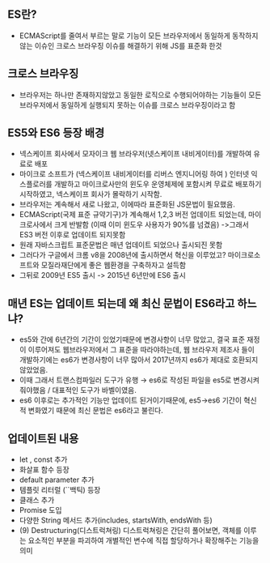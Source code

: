 ## ES란?

-   ECMAScript를 줄여서 부르는 말로 기능이 모든 브라우저에서 동일하게 동작하지않는 이슈인 크로스 브라우징 이슈를 해결하기 위해 JS를 표준화 한것

## 크로스 브라우징

-   브라우저는 하나만 존재하지않았고 동일한 로직으로 수행되어야하는 기능들이 모든 브라우저에서 동일하게 실행되지 못하는 이슈를 크로스 브라우징이라고 함

## ES5와 ES6 등장 배경

-   넥스케이프 회사에서 모자이크 웹 브라우저(넷스케이프 내비게이터)를 개발하여 유료로 배포
-   마이크로 소프트가 (넥스케이프 내비게이터를 리버스 엔지니어링 하여 ) 인터넷 익스플로러를 개발하고 마이크로사만의 윈도우 운영체제에 포함시켜 무료로 배포하기 시작하였고, 넥스케이프 회사가 몰락하기 시작함.
-   브라우저는 계속해서 새로 나왔고, 이에따라 표준화된 JS문법이 필요했음.
-   ECMAScript(국제 표준 규약기구)가 계속해서 1,2,3 버전 업데이트 되었는데, 마이크로사에서 크게 반발함 (이때 이미 윈도우 사용자가 90%를 넘겼음) ->그래서 ES3 버전 이후로 업데이트 되지못함
-   원래 자바스크립트 표준문법은 매년 업데이트 되었으나 출시되진 못함
-   그러다가 구글에서 크롬 v8을 2008년에 출시하면서 혁신을 이루었고? 마이크로소프트와 모질라재단에게 좋은 웹환경을 구축하자고 설득함
-   그뒤로 2009년 ES5 출시 -> 2015년 6년만에 ES6 출시

## 매년 ES는 업데이트 되는데 왜 최신 문법이 ES6라고 하느냐?

-   es5와 간에 6년간의 기간이 있었기때문에 변경사항이 너무 많았고, 결국 표준 재정이 이루어져도 웹브라우저에서 그 표준을 따라야하는데, 웹 브라우저 제조사 들이 개발하기에는 es6가 변경사항이 너무 많아서 2017년까지 es6가 제대로 호환되지않았었음.
-   이때 그래서 트랜스컴파일러 도구가 유행 → es6로 작성된 파일을 es5로 변경시켜줘야했음 / 대표적인 도구가 바벨이였음.
-   es6 이후로는 추가적인 기능만 업데이트 된거이기때문에, es5→es6 기간이 혁신적 변화였기 때문에 최신 문법은 es6라고 불린다.

## 업데이트된 내용

-   let , const 추가
-   화살표 함수 등장
-   default parameter 추가
-   템플릿 리터럴 (``백틱) 등장
-   클래스 추가
-   Promise 도입
-   다양한 String 메서드 추가(includes, startsWith, endsWith 등)
-   (9) Destructuring(디스트럭쳐링)
    디스트럭쳐링은 간단히 풀어보면, 객체를 이루는 요소적인 부분을 파괴하여 개별적인 변수에 직접 할당하거나 확장해주는 기능을 의미
